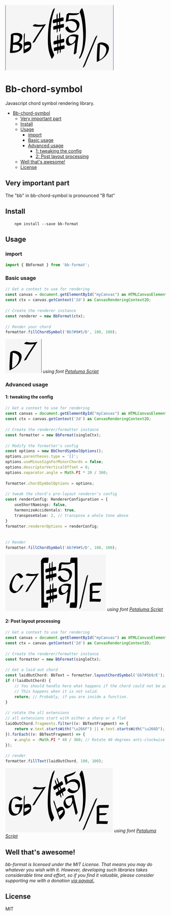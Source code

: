 ![Preview](https://github.com/Marr11317/Bb/raw/master/packages/format/img/preview.png)

# Bb-chord-symbol

Javascript chord symbol rendering library.

- [Bb-chord-symbol](#bb-chord-symbol)
  - [Very important part](#very-important-part)
  - [Install](#install)
  - [Usage](#usage)
    - [import](#import)
    - [Basic usage](#basic-usage)
    - [Advanced usage](#advanced-usage)
      - [1: tweaking the config](#1-tweaking-the-config)
      - [2: Post layout processing](#2-post-layout-processing)
  - [Well that's awesome!](#well-thats-awesome)
  - [License](#license)

## Very important part

The "bb" in bb-chord-symbol is pronounced "B flat"

## Install

```shell
    npm install --save bb-format
```

## Usage

### import

```typescript
import { BbFormat } from 'bb-format';
```

### Basic usage

``` typescript
// Get a context to use for rendering
const canvas = document.getElementById("myCanvas") as HTMLCanvasElement;
const ctx = canvas.getContext('2d') as CanvasRenderingContext2D;

// Create the renderer instance
const renderer = new BbFormat(ctx);

// Render your chord
formatter.fillChordSymbol('Bb7#9#5/D', 100, 100);
```

![A rendered chord](https://github.com/Marr11317/Bb/raw/master/packages/format/img/basicUsage.png)
*using font [Petaluma Script](https://github.com/steinbergmedia/petaluma)*

### Advanced usage

#### 1: tweaking the config

``` typescript
// Get a context to use for rendering
const canvas = document.getElementById("myCanvas") as HTMLCanvasElement;
const ctx = canvas.getContext('2d') as CanvasRenderingContext2D;

// Create the renderer/formatter instance
const formatter = new BbFormat(singleCtx);

// Modify the formatter's config
const options = new BbChordSymbolOptions();
options.parentheses.type = '[]';
options.useMinusSignForMinorChords = false;
options.descriptorVerticalOffset = 0;
options.separator.angle = Math.PI * 20 / 360;

formatter.chordSymbolOptions = options;

// tweak the chord's pre-layout renderer's config
const renderConfig: RendererConfiguration = {
    useShortNamings: false,
    harmonizeAccidentals: true,
    transposeValue: 2, // transpose a whole tone above
}
formatter.rendererOptions = renderConfig;


// Render
formatter.fillChordSymbol('Ab7#9#5/D', 100, 100);
```

![A rendered chord](https://github.com/Marr11317/Bb/raw/master/packages/format/img/complexExample1.png)
*using font [Petaluma Script](https://github.com/steinbergmedia/petaluma)*

#### 2: Post layout processing

``` typescript
// Get a context to use for rendering
const canvas = document.getElementById("myCanvas") as HTMLCanvasElement;
const ctx = canvas.getContext('2d') as CanvasRenderingContext2D;

// Create the renderer/formatter instance
const formatter = new BbFormat(singleCtx);

// Get a laid out chord
const laidOutChord: BbText = formatter.layoutChordSymbol('Gb7#5b9/E');
if (!laidOutChord) {
    // You should handle here what happens if the chord could not be parsed.
    // This happens when it is not valid.
    return; // Probably, if you are inside a function.
}

// rotate the all extensions
// all extensions start with either a sharp or a flat
laidOutChord.fragments.filter((v: BbTextFragment) => {
    return v.text.startsWith("\u266F") || v.text.startsWith("\u266D"); // Unicode flat and sharp
}).forEach((v: BbTextFragment) => {
    v.angle = -Math.PI * 40 / 360; // Rotate 40 degrees anti-clockwise
});

// render
formatter.fillText(laidOutChord, 100, 100);
```

![A rendered chord](https://github.com/Marr11317/Bb/raw/master/packages/format/img/complexExample2.png)
*using font [Petaluma Script](https://github.com/steinbergmedia/petaluma)*

## Well that's awesome!

*bb-format is licensed under the MIT License. That means you may do whatever you wish with it. However, developing such libraries takes considerable time and effort, so if you find it valuable, please consider supporting me with a donation [via paypal.](https://www.paypal.com/cgi-bin/webscr?cmd=_s-xclick&hosted_button_id=S2ZCFC2QSQVQ4&source=url)*

## License

MIT
